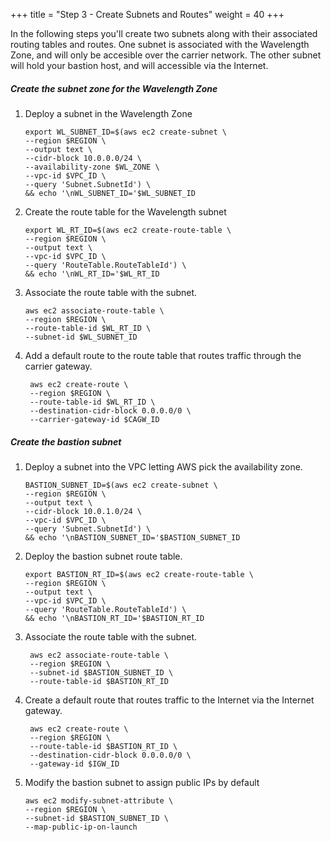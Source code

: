 +++
title = "Step 3 - Create Subnets and Routes"
weight = 40
+++


In the following steps you'll create two subnets along with their associated routing tables and routes. One subnet is associated with the Wavelength Zone, and will only be accesible over the carrier network. The other subnet will hold your bastion host, and will accessible via the Internet. 

##### Create the subnet zone for the Wavelength Zone

1.  Deploy a subnet in the Wavelength Zone

        export WL_SUBNET_ID=$(aws ec2 create-subnet \
        --region $REGION \
        --output text \
        --cidr-block 10.0.0.0/24 \
        --availability-zone $WL_ZONE \
        --vpc-id $VPC_ID \
        --query 'Subnet.SubnetId') \
        && echo '\nWL_SUBNET_ID='$WL_SUBNET_ID

2.  Create the route table for the Wavelength subnet

        export WL_RT_ID=$(aws ec2 create-route-table \
        --region $REGION \
        --output text \
        --vpc-id $VPC_ID \
        --query 'RouteTable.RouteTableId') \
        && echo '\nWL_RT_ID='$WL_RT_ID

3.  Associate the route table with the subnet. 

        aws ec2 associate-route-table \
        --region $REGION \
        --route-table-id $WL_RT_ID \
        --subnet-id $WL_SUBNET_ID

4. Add a default route to the route table that routes traffic through the carrier gateway. 

        aws ec2 create-route \
        --region $REGION \
        --route-table-id $WL_RT_ID \
        --destination-cidr-block 0.0.0.0/0 \
        --carrier-gateway-id $CAGW_ID

##### Create the bastion subnet

1)  Deploy a subnet into the VPC letting AWS pick the availability zone. 

        BASTION_SUBNET_ID=$(aws ec2 create-subnet \
        --region $REGION \
        --output text \
        --cidr-block 10.0.1.0/24 \
        --vpc-id $VPC_ID \
        --query 'Subnet.SubnetId') \
        && echo '\nBASTION_SUBNET_ID='$BASTION_SUBNET_ID

2)  Deploy the bastion subnet route table.

        export BASTION_RT_ID=$(aws ec2 create-route-table \
        --region $REGION \
        --output text \
        --vpc-id $VPC_ID \
        --query 'RouteTable.RouteTableId') \
        && echo '\nBASTION_RT_ID='$BASTION_RT_ID

3) Associate the route table with the subnet. 

        aws ec2 associate-route-table \
        --region $REGION \
        --subnet-id $BASTION_SUBNET_ID \
        --route-table-id $BASTION_RT_ID


4) Create a default route that routes traffic to the Internet via the Internet gateway.

        aws ec2 create-route \
        --region $REGION \
        --route-table-id $BASTION_RT_ID \
        --destination-cidr-block 0.0.0.0/0 \
        --gateway-id $IGW_ID



5)  Modify the bastion subnet to assign public IPs by default

        aws ec2 modify-subnet-attribute \
        --region $REGION \
        --subnet-id $BASTION_SUBNET_ID \
        --map-public-ip-on-launch
